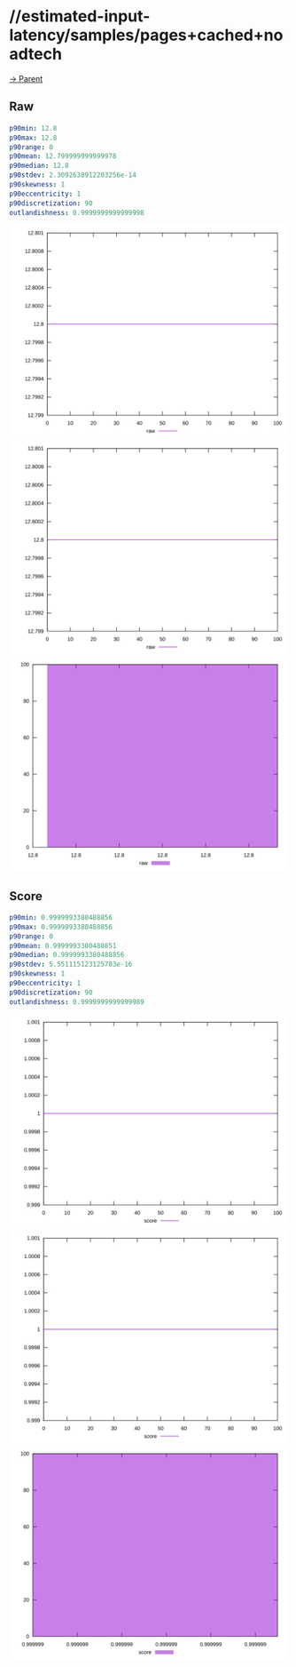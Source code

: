 
# //estimated-input-latency/samples/pages+cached+noadtech

[→ Parent](../..)


## Raw


```yaml
p90min: 12.8
p90max: 12.8
p90range: 0
p90mean: 12.799999999999978
p90median: 12.8
p90stdev: 2.3092638912203256e-14
p90skewness: 1
p90eccentricity: 1
p90discretization: 90
outlandishness: 0.9999999999999998

```

![PLOT: raw-values](./raw/values.svg)![PLOT: raw-sorted](./raw/sorted.svg)![PLOT: raw-histogram](./raw/histogram.svg)
## Score


```yaml
p90min: 0.9999993380488856
p90max: 0.9999993380488856
p90range: 0
p90mean: 0.9999993380488851
p90median: 0.9999993380488856
p90stdev: 5.551115123125783e-16
p90skewness: 1
p90eccentricity: 1
p90discretization: 90
outlandishness: 0.9999999999999989

```

![PLOT: score-values](./score/values.svg)![PLOT: score-sorted](./score/sorted.svg)![PLOT: score-histogram](./score/histogram.svg)